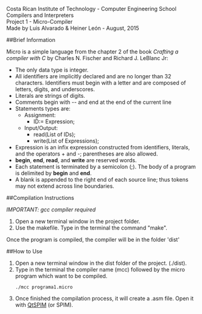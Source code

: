 Costa Rican Institute of Technology - Computer Engineering School  
Compilers and Interpreters  
Project 1 - Micro-Compiler  
Made by Luis Alvarado & Heiner León - August, 2015  

##Brief Information  

Micro is a simple language from the chapter 2 of the book *Crafting a compiler with C* by Charles N. Fischer and Richard J. LeBlanc Jr:

- The only data type is integer.
- All identifiers are implicitly declared and are no longer than 32 characters. Identifiers must begin with a letter and are composed of letters, digits, and underscores.
- Literals are strings of digits.
- Comments begin with -- and end at the end of the current line
- Statements types are:
    - Assignment:
        - ID:= Expression;
    - Input/Output:
        - read(List of IDs);
        - write(List of Expressions);
- Expression is an infix expression constructed from identifiers, literals, and the operators + and -; parentheses are also allowed.
- **begin**, **end**, **read**, and **write** are reserved words.
- Each statement is terminated by a semicolon (;). The body of a program is delimited by **begin** and **end**.
- A blank is appended to the right end of each source line; thus tokens may not extend across line boundaries.

##Compilation Instructions

*IMPORTANT: gcc compiler required*

1. Open a new terminal window in the project folder.
2. Use the makefile. Type in the terminal the command "make".

Once the program is compiled, the compiler will be in the folder 'dist'

##How to Use

1. Open a new terminal window in the dist folder of the project. (./dist).
2. Type in the terminal the compiler name (mcc) followed by the micro program which want to be compiled.  
    ```
    ./mcc programa1.micro
    ```
3. Once finished the compilation process, it will create a .asm file. Open it with [QtSPIM](http://spimsimulator.sourceforge.net) (or SPIM).  
